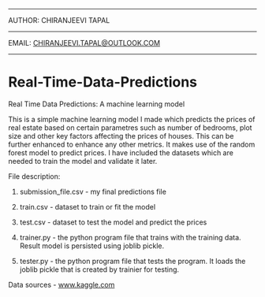 ************************************
AUTHOR: CHIRANJEEVI TAPAL
************************************
EMAIL: CHIRANJEEVI.TAPAL@OUTLOOK.COM
************************************
# Real-Time-Data-Predictions
Real Time Data Predictions: A machine learning model

This is a simple machine learning model I made which predicts the prices of real estate based on certain parametres such as number of bedrooms, plot size and other key factors affecting the prices of houses.
This can be further enhanced to enhance any other metrics.
It makes use of the random forest model to predict prices. I have included the datasets which are needed to train the model and validate it later.

File description:

1. submission_file.csv - my final predictions file

2. train.csv - dataset to train or fit the model

3. test.csv - dataset to test the model and predict the prices

4. trainer.py - the python program file that trains with the training data. Result model is persisted using joblib pickle. 

5. tester.py - the python program file that tests the program. It loads the joblib pickle that is created by trainier for testing.

Data sources - www.kaggle.com
